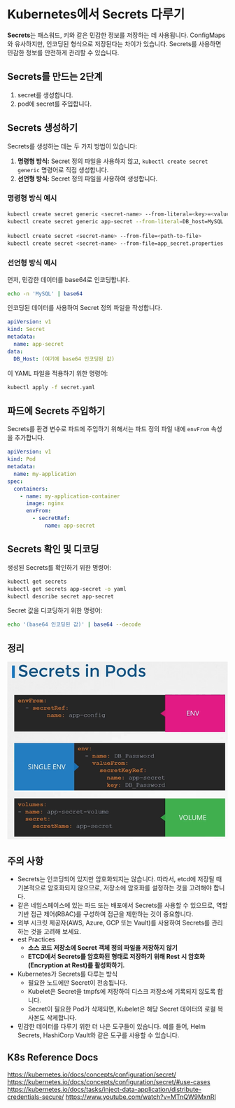 # Kubernetes에서 Secrets 다루기

**Secrets**는 패스워드, 키와 같은 민감한 정보를 저장하는 데 사용됩니다. ConfigMaps와 유사하지만, 인코딩된 형식으로 저장된다는 차이가 있습니다. Secrets를 사용하면 민감한 정보를 안전하게 관리할 수 있습니다.

## Secrets를 만드는 2단계

1. secret를 생성합니다.
2. pod에 secret를 주입합니다.

## Secrets 생성하기

Secrets를 생성하는 데는 두 가지 방법이 있습니다:

1. **명령형 방식:** Secret 정의 파일을 사용하지 않고, `kubectl create secret generic` 명령어로 직접 생성합니다.
2. **선언형 방식:** Secret 정의 파일을 사용하여 생성합니다.

### 명령형 방식 예시

```sh
kubectl create secret generic <secret-name> --from-literal=<key>=<value>
kubectl create secret generic app-secret --from-literal=DB_host=MySQL

kubectl create secret <secret-name> --from-file=<path-to-file>
kubectl create secret <secret-name> --from-file=app_secret.properties
```

### 선언형 방식 예시

먼저, 민감한 데이터를 base64로 인코딩합니다.

```sh
echo -n 'MySQL' | base64
```

인코딩된 데이터를 사용하여 Secret 정의 파일을 작성합니다.

```yaml
apiVersion: v1
kind: Secret
metadata:
  name: app-secret
data:
  DB_Host: (여기에 base64 인코딩된 값)
```

이 YAML 파일을 적용하기 위한 명령어:

```sh
kubectl apply -f secret.yaml
```

## 파드에 Secrets 주입하기

Secrets를 환경 변수로 파드에 주입하기 위해서는 파드 정의 파일 내에 `envFrom` 속성을 추가합니다.

```yaml
apiVersion: v1
kind: Pod
metadata:
  name: my-application
spec:
  containers:
    - name: my-application-container
      image: nginx
      envFrom:
        - secretRef:
            name: app-secret
```

## Secrets 확인 및 디코딩

생성된 Secrets를 확인하기 위한 명령어:

```sh
kubectl get secrets
kubectl get secrets app-secret -o yaml
kubectl describe secret app-secret
```

Secret 값을 디코딩하기 위한 명령어:

```sh
echo '(base64 인코딩된 값)' | base64 --decode
```

## 정리

![](2024-04-07-12-44-09.png)

## 주의 사항

- Secrets는 인코딩되어 있지만 암호화되지는 않습니다. 따라서, etcd에 저장될 때 기본적으로 암호화되지 않으므로, 저장소에 암호화를 설정하는 것을 고려해야 합니다.
- 같은 네임스페이스에 있는 파드 또는 배포에서 Secrets를 사용할 수 있으므로, 역할 기반 접근 제어(RBAC)를 구성하여 접근을 제한하는 것이 중요합니다.
- 외부 시크릿 제공자(AWS, Azure, GCP 또는 Vault)를 사용하여 Secrets를 관리하는 것을 고려해 보세요.
- est Practices
  - **소스 코드 저장소에 Secret 객체 정의 파일을 저장하지 않기**
  - **ETCD에서 Secrets를 암호화된 형태로 저장하기 위해 Rest 시 암호화(Encryption at Rest)를 활성화하기.**
- Kubernetes가 Secrets를 다루는 방식
  - 필요한 노드에만 Secret이 전송됩니다.
  - Kubelet은 Secret을 tmpfs에 저장하여 디스크 저장소에 기록되지 않도록 합니다.
  - Secret이 필요한 Pod가 삭제되면, Kubelet은 해당 Secret 데이터의 로컬 복사본도 삭제합니다.
- 민감한 데이터를 다루기 위한 더 나은 도구들이 있습니다. 예를 들어, Helm Secrets, HashiCorp Vault와 같은 도구를 사용할 수 있습니다.

## K8s Reference Docs

https://kubernetes.io/docs/concepts/configuration/secret/
https://kubernetes.io/docs/concepts/configuration/secret/#use-cases
https://kubernetes.io/docs/tasks/inject-data-application/distribute-credentials-secure/
https://www.youtube.com/watch?v=MTnQW9MxnRI
